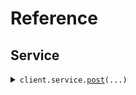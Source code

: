 # Reference
## Service
<details><summary><code>client.service.<a href="src/seed/service/client.py">post</a>(...)</code></summary>
<dl>
<dd>

#### 🔌 Usage

<dl>
<dd>

<dl>
<dd>

```python
from seed import SeedApiWideBasePath
client = SeedApiWideBasePath(base_url="https://yourhost.com/path/to/api", )
client.service.post(path_param='pathParam', service_param='serviceParam', resource_param='resourceParam', endpoint_param=1, )

```
</dd>
</dl>
</dd>
</dl>

#### ⚙️ Parameters

<dl>
<dd>

<dl>
<dd>

**path_param:** `str` 
    
</dd>
</dl>

<dl>
<dd>

**service_param:** `str` 
    
</dd>
</dl>

<dl>
<dd>

**resource_param:** `str` 
    
</dd>
</dl>

<dl>
<dd>

**endpoint_param:** `int` 
    
</dd>
</dl>

<dl>
<dd>

**request_options:** `typing.Optional[RequestOptions]` — Request-specific configuration.
    
</dd>
</dl>
</dd>
</dl>


</dd>
</dl>
</details>

